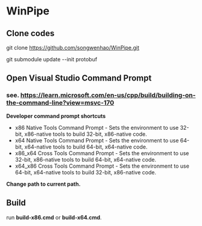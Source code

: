 # WinPipe

## Clone codes
git clone https://github.com/songwenhao/WinPipe.git

git submodule update --init protobuf

## Open Visual Studio Command Prompt
### see. https://learn.microsoft.com/en-us/cpp/build/building-on-the-command-line?view=msvc-170
**Developer command prompt shortcuts**
* x86 Native Tools Command Prompt - Sets the environment to use 32-bit, x86-native tools to build 32-bit, x86-native code.
* x64 Native Tools Command Prompt - Sets the environment to use 64-bit, x64-native tools to build 64-bit, x64-native code.
* x86_x64 Cross Tools Command Prompt - Sets the environment to use 32-bit, x86-native tools to build 64-bit, x64-native code.
* x64_x86 Cross Tools Command Prompt - Sets the environment to use 64-bit, x64-native tools to build 32-bit, x86-native code.

**Change path to current path.**

## Build ##
run **build-x86.cmd** or **build-x64.cmd**.